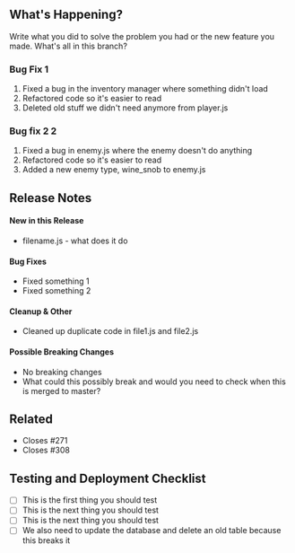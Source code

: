 ## What's Happening?
Write what you did to solve the problem you had or the new feature you made. What's all in this branch?

### Bug Fix 1
1. Fixed a bug in the inventory manager where something didn't load
2. Refactored code so it's easier to read
3. Deleted old stuff we didn't need anymore from player.js

### Bug fix 2 2
1. Fixed a bug in enemy.js where the enemy doesn't do anything
2. Refactored code so it's easier to read
3. Added a new enemy type, wine_snob to enemy.js

## Release Notes
#### New in this Release
* filename.js - what does it do

#### Bug Fixes
* Fixed something 1
* Fixed something 2

#### Cleanup & Other
* Cleaned up duplicate code in file1.js and file2.js

#### Possible Breaking Changes
* No breaking changes
* What could this possibly break and would you need to check when this is merged to master?

## Related
* Closes #271
* Closes #308 

## Testing and Deployment Checklist

- [ ] This is the first thing you should test
- [ ] This is the next thing you should test
- [ ] This is the next thing you should test
- [ ] We also need to update the database and delete an old table because this breaks it